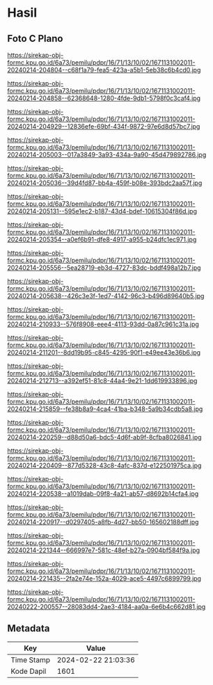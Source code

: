 # Hasil

## Foto C Plano

https://sirekap-obj-formc.kpu.go.id/6a73/pemilu/pdpr/16/71/13/10/02/1671131002011-20240214-204804--c68f1a79-fea5-423a-a5b1-5eb38c6b4cd0.jpg

https://sirekap-obj-formc.kpu.go.id/6a73/pemilu/pdpr/16/71/13/10/02/1671131002011-20240214-204858--62368648-1280-4fde-9db1-5798f0c3caf4.jpg

https://sirekap-obj-formc.kpu.go.id/6a73/pemilu/pdpr/16/71/13/10/02/1671131002011-20240214-204929--12836efe-69bf-434f-9872-97e6d8d57bc7.jpg

https://sirekap-obj-formc.kpu.go.id/6a73/pemilu/pdpr/16/71/13/10/02/1671131002011-20240214-205003--017a3849-3a93-434a-9a90-45d479892786.jpg

https://sirekap-obj-formc.kpu.go.id/6a73/pemilu/pdpr/16/71/13/10/02/1671131002011-20240214-205036--39d4fd87-bb4a-459f-b08e-393bdc2aa57f.jpg

https://sirekap-obj-formc.kpu.go.id/6a73/pemilu/pdpr/16/71/13/10/02/1671131002011-20240214-205131--595e1ec2-b187-43d4-bdef-10615304f86d.jpg

https://sirekap-obj-formc.kpu.go.id/6a73/pemilu/pdpr/16/71/13/10/02/1671131002011-20240214-205354--a0ef6b91-dfe8-4917-a955-b24dfc1ec971.jpg

https://sirekap-obj-formc.kpu.go.id/6a73/pemilu/pdpr/16/71/13/10/02/1671131002011-20240214-205556--5ea28719-eb3d-4727-83dc-bddf498a12b7.jpg

https://sirekap-obj-formc.kpu.go.id/6a73/pemilu/pdpr/16/71/13/10/02/1671131002011-20240214-205638--426c3e3f-1ed7-4142-96c3-b496d89640b5.jpg

https://sirekap-obj-formc.kpu.go.id/6a73/pemilu/pdpr/16/71/13/10/02/1671131002011-20240214-210933--576f8908-eee4-4113-93dd-0a87c961c31a.jpg

https://sirekap-obj-formc.kpu.go.id/6a73/pemilu/pdpr/16/71/13/10/02/1671131002011-20240214-211201--8dd19b95-c845-4295-90f1-e49ee43e36b6.jpg

https://sirekap-obj-formc.kpu.go.id/6a73/pemilu/pdpr/16/71/13/10/02/1671131002011-20240214-212713--a392ef51-81c8-44a4-9e21-1dd619933896.jpg

https://sirekap-obj-formc.kpu.go.id/6a73/pemilu/pdpr/16/71/13/10/02/1671131002011-20240214-215859--fe38b8a9-4ca4-41ba-b348-5a9b34cdb5a8.jpg

https://sirekap-obj-formc.kpu.go.id/6a73/pemilu/pdpr/16/71/13/10/02/1671131002011-20240214-220259--d88d50a6-bdc5-4d6f-ab9f-8cfba8026841.jpg

https://sirekap-obj-formc.kpu.go.id/6a73/pemilu/pdpr/16/71/13/10/02/1671131002011-20240214-220409--877d5328-43c8-4afc-837d-e122501975ca.jpg

https://sirekap-obj-formc.kpu.go.id/6a73/pemilu/pdpr/16/71/13/10/02/1671131002011-20240214-220538--a1019dab-09f8-4a21-ab57-d8692b14cfa4.jpg

https://sirekap-obj-formc.kpu.go.id/6a73/pemilu/pdpr/16/71/13/10/02/1671131002011-20240214-220917--d0297405-a8fb-4d27-bb50-165602188dff.jpg

https://sirekap-obj-formc.kpu.go.id/6a73/pemilu/pdpr/16/71/13/10/02/1671131002011-20240214-221344--666997e7-581c-48ef-b27a-0904bf584f9a.jpg

https://sirekap-obj-formc.kpu.go.id/6a73/pemilu/pdpr/16/71/13/10/02/1671131002011-20240214-221435--2fa2e74e-152a-4029-ace5-4497c6899799.jpg

https://sirekap-obj-formc.kpu.go.id/6a73/pemilu/pdpr/16/71/13/10/02/1671131002011-20240222-200557--28083dd4-2ae3-4184-aa0a-6e6b4c662d81.jpg


## Metadata

| Key        | Value               |
| ---------- | ------------------- |
| Time Stamp | 2024-02-22 21:03:36 |
| Kode Dapil | 1601                |



